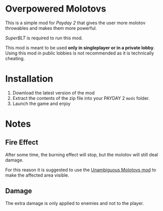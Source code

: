 # Overpowered Molotovs
This is a simple mod for *Payday 2* that gives the user more molotov throwables and makes them more powerful.

*SuperBLT* is required to run this mod.

This mod is meant to be used **only in singleplayer or in a private lobby**. Using this mod in public lobbies is not recommended as it is technically cheating.

# Installation
1. Download the latest version of the mod
2. Extract the contents of the zip file into your PAYDAY 2 `mods` folder.
3. Launch the game and enjoy

# Notes
## Fire Effect
After some time, the burning effect will stop, but the molotov will still deal damage.

For this reason it is suggested to use the [Unambiguous Molotovs mod](https://modworkshop.net/mod/31396) to make the affected area visible.

## Damage
The extra damage is only applied to enemies and not to the player.